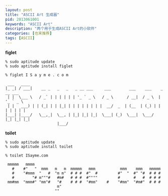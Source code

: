 ```yaml
---
layout: post
title: "ASCII Art 生成器"
pid: 2013061001
keywords: "ASCII Art"
description: "两个用于生成ASCII Art的小软件"
categories: [也来推荐]
tags: [ASCII]
---
```

**figlet**

    % sudo aptitude update
    % sudo aptitude install figlet

    % figlet I S a y m e . c o m

     ___   ____
    |_ _| / ___|    __ _   _   _   _ __ ___     ___        ___    ___    _ __ ___
     | |  \___ \   / _` | | | | | | '_ ` _ \   / _ \      / __|  / _ \  | '_ ` _ \
     | |   ___) | | (_| | | |_| | | | | | | | |  __/  _  | (__  | (_) | | | | | | |
    |___| |____/   \__,_|  \__, | |_| |_| |_|  \___| (_)  \___|  \___/  |_| |_| |_|
                           |___/

**toilet**

    % sudo aptitude update
    % sudo aptitude install toilet

    % toilet ISayme.com

     mmmmm   mmmm
       #    #"   "  mmm   m   m  mmmmm   mmm           mmm    mmm   mmmmm
       #    "#mmm  "   #  "m m"  # # #  #"  #         #"  "  #" "#  # # #
       #        "# m"""#   #m#   # # #  #""""         #      #   #  # # #
     mm#mm  "mmm#" "mm"#   "#    # # #  "#mm"    #    "#mm"  "#m#"  # # #
                           m"
                          ""
